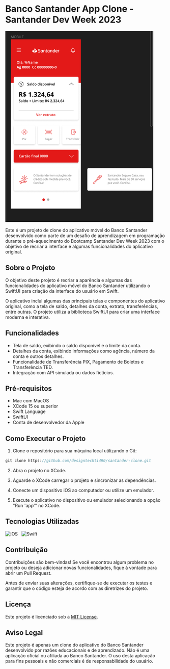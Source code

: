 # Banco Santander App Clone - Santander Dev Week 2023

![Preview](preview.png)

Este é um projeto de clone do aplicativo móvel do Banco Santander desenvolvido como parte de um desafio de aprendizagem em programação durante o pré-aquecimento do Bootcamp Santander Dev Week 2023 com o objetivo de recriar a interface e algumas funcionalidades do aplicativo original.

## Sobre o Projeto

O objetivo deste projeto é recriar a aparência e algumas das funcionalidades do aplicativo móvel do Banco Santander utilizando o SwiftUI para criação da interface do usuário em Swift.

O aplicativo inclui algumas das principais telas e componentes do aplicativo original, como a tela de saldo, detalhes da conta, extrato, transferências, entre outras. O projeto utiliza a biblioteca SwiftUI para criar uma interface moderna e interativa.

## Funcionalidades

- Tela de saldo, exibindo o saldo disponível e o limite da conta.
- Detalhes da conta, exibindo informações como agência, número da conta e outros detalhes.
- Funcionalidade de Transferência PIX, Pagamento de Boletos e Transferência TED.
- Integração com API simulada ou dados fictícios.

## Pré-requisitos

- Mac com MacOS
- XCode 15 ou superior
- Swift Language
- SwiftUI
- Conta de desenvolvedor da Apple

## Como Executar o Projeto

1. Clone o repositório para sua máquina local utilizando o Git:

```js
git clone https://github.com/designtechti490/santander-clone.git
```

2. Abra o projeto no XCode.

3. Aguarde o XCode carregar o projeto e sincronizar as dependências.

4. Conecte um dispositivo iOS ao computador ou utilize um emulador.

5. Execute o aplicativo no dispositivo ou emulador selecionando a opção "Run 'app'" no XCode.

## Tecnologias Utilizadas

![iOS](https://img.shields.io/badge/iOS-000000?style=for-the-badge&logo=ios&logoColor=white) &nbsp;
![Swift](https://img.shields.io/badge/Swift-FA7343?style=for-the-badge&logo=swift&logoColor=white)

## Contribuição

Contribuições são bem-vindas! Se você encontrou algum problema no projeto ou deseja adicionar novas funcionalidades, fique à vontade para abrir um Pull Request.

Antes de enviar suas alterações, certifique-se de executar os testes e garantir que o código esteja de acordo com as diretrizes do projeto.

## Licença

Este projeto é licenciado sob a [MIT License](LICENSE.md).

## Aviso Legal

Este projeto é apenas um clone do aplicativo do Banco Santander desenvolvido por razões educacionais e de aprendizado. Não é uma aplicação oficial ou afiliada ao Banco Santander. O uso desta aplicação para fins pessoais e não comerciais é de responsabilidade do usuário.
